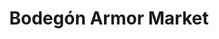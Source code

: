 ---
title: "Bodegón Armor Market"
url: /caracas/bodegon-armor-market-av-jose-antonio-paez/
shop: Lebensmittel
---